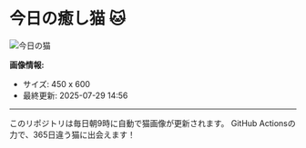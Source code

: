 # 今日の癒し猫 🐱

![今日の猫](https://cdn2.thecatapi.com/images/abu.jpg)

**画像情報:**
- サイズ: 450 x 600
- 最終更新: 2025-07-29 14:56

---

このリポジトリは毎日朝9時に自動で猫画像が更新されます。
GitHub Actionsの力で、365日違う猫に出会えます！
